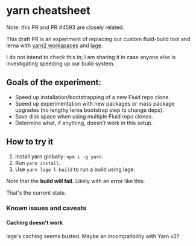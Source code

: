 # yarn cheatsheet

Note: this PR and PR #4593 are closely related.

This draft PR is an experiment of replacing our custom fluid-build tool and lerna with [yarn2 workspaces](https://yarnpkg.com/features/workspaces) and [lage](https://microsoft.github.io/lage/).

I do not intend to check this in; I am sharing it in case anyone else is investigating speeding up our build system.

## Goals of the experiment:

- Speed up installation/bootstrapping of a new Fluid repo clone.
- Speed up experimentation with new packages or mass package upgrades (no lengthy lerna bootstrap step to change deps).
- Save disk space when using multiple Fluid repo clones.
- Determine what, if anything, doesn't work in this setup.

## How to try it

1. Install yarn globally: `npm i -g yarn`.
1. Run `yarn install`.
1. Use `yarn lage l-build` to run a build using lage.

Note that the **build will fail.** Likely with an error like this:

That's the current state.

### Known issues and caveats

#### Caching doesn't work

lage's caching seems busted. Maybe an incompatibility with Yarn v2?



